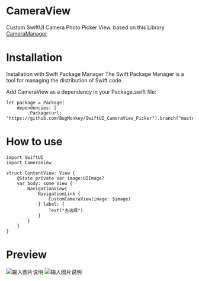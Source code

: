 # CameraView

Custom SwiftUI Camera Photo Picker View. based on this Library [CameraManager](http://https://github.com/imaginary-cloud/CameraManager)

# Installation
Installation with Swift Package Manager
The Swift Package Manager is a tool for managing the distribution of Swift code.

 Add CameraView as a dependency in your Package.swift file:
```
let package = Package(
    dependencies: [
        .Package(url: "https://github.com/BugMonkey/SwiftUI_CameraView_Picker").branch("master")) 
```

# How to use

```
import SwiftUI
import CameraView

struct ContentView: View {
    @State private var image:UIImage?
    var body: some View {
        NavigationView{
            NavigationLink {
                CustomCameraView(image: $image)
            } label: {
                Text("去选择")
            }
        }
    }
}
```

# Preview
![输入图片说明](ScreenShotIMG_5539.PNG)
![输入图片说明](ScreenShotIMG_5540.PNG)
